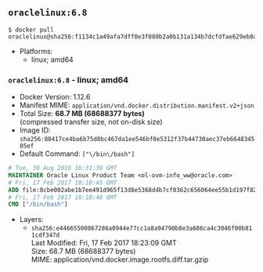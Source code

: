 ## `oraclelinux:6.8`

```console
$ docker pull oraclelinux@sha256:f1134c1a49afa7dff0e3f080b2a0b131a134b7dcfdfae629eb0adf13a92b6441
```

-	Platforms:
	-	linux; amd64

### `oraclelinux:6.8` - linux; amd64

-	Docker Version: 1.12.6
-	Manifest MIME: `application/vnd.docker.distribution.manifest.v2+json`
-	Total Size: **68.7 MB (68688377 bytes)**  
	(compressed transfer size, not on-disk size)
-	Image ID: `sha256:80417ce4ba6b75d8bc467da1ee546bf0e5312f37b44730aec37eb664834505ef`
-	Default Command: `["\/bin\/bash"]`

```dockerfile
# Tue, 30 Aug 2016 16:31:30 GMT
MAINTAINER Oracle Linux Product Team <ol-ovm-info_ww@oracle.com>
# Fri, 17 Feb 2017 18:18:45 GMT
ADD file:8cbe002abe1b7ee491d965f13d8e5368d4b7cf0362c656064ee55b1d197f8293 in / 
# Fri, 17 Feb 2017 18:18:46 GMT
CMD ["/bin/bash"]
```

-	Layers:
	-	`sha256:e44665500867286a0944e77cc1a8a94790b8e3a686ca4c3046f00b811cdf347d`  
		Last Modified: Fri, 17 Feb 2017 18:23:09 GMT  
		Size: 68.7 MB (68688377 bytes)  
		MIME: application/vnd.docker.image.rootfs.diff.tar.gzip
